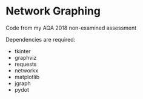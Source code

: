 # Network Graphing #
Code from my AQA 2018 non-examined assessment

Dependencies are required:
* tkinter 
* graphviz
* requests
* networkx
* matplotlib
* jgraph 
* pydot
